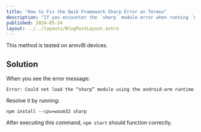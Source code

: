 ```yaml
--- 
title: "How to Fix the Qwik Framework Sharp Error on Termux"
description: "If you encounter the `sharp` module error when running `npm start` on your Android device, there's a simple solution."
published: 2024-05-24
layout: ../../layouts/BlogPostLayout.astro 
---
```


This method is tested on armv8l devices.

## Solution

When you see the error message:

```
Error: Could not load the “sharp” module using the android-arm runtime
```

Resolve it by running:

```
npm install --cpu=wasm32 sharp
```

After executing this command, `npm start` should function correctly.
